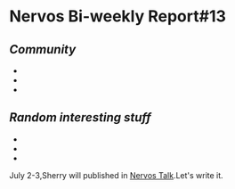 # Nervos Bi-weekly Report#13


## ***Community***

-

-

-

## ***Random interesting stuff***

-

-

-


July 2-3,Sherry will published in [Nervos Talk](https://talk.nervos.org/).Let's write it.
